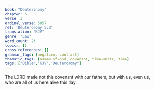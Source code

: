 ```yaml
---
book: "Deuteronomy"
chapter: 5
verse: 3
ordinal_verse: 5057
ref: "Deuteronomy 5:3"
translation: "KJV"
genre: "Law"
word_count: 23
topics: []
cross_references: []
grammar_tags: [negation, contrast]
thematic_tags: [names-of-god, covenant, time-units, time]
tags: ["Bible","KJV","Deuteronomy"]
---
```

The LORD made not this covenant with our fathers, but with us, even us, who are all of us here alive this day.
